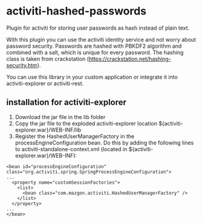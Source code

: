 activiti-hashed-passwords
=========================

Plugin for activiti for storing user passwords as hash instead of plain text.

With this plugin you can use the activiti identity service and not worry about password security. Passwords are hashed with PBKDF2 algorithm and combined with a salt, which is unique for every password. The hashing class is taken from crackstation (https://crackstation.net/hashing-security.htm).

You can use this library in your custom application or integrate it into activiti-explorer or activiti-rest.

installation for activiti-explorer
----------------------------------

1. Download the jar file in the lib folder
2. Copy the jar file to the exploded activiti-explorer location ${activiti-explorer.war}/WEB-INF/lib
3. Register the HashedUserManagerFactory in the processEngineConfiguration bean. Do this by adding the following lines to activiti-standalone-context.xml (located in ${activiti-explorer.war}/WEB-INF):

```
<bean id="processEngineConfiguration" class="org.activiti.spring.SpringProcessEngineConfiguration">
...
  <property name="customSessionFactories">
    <list>
      <bean class="com.mazgon.activiti.HashedUserManagerFactory" />
    </list>
  </property>
...
</bean>
```
